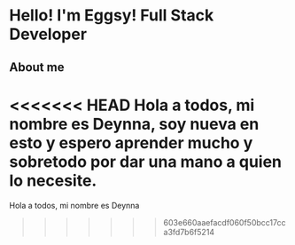 # Hello! I'm Eggsy! Full Stack Developer
## About me
<<<<<<< HEAD
Hola a todos, mi nombre es Deynna, soy nueva en esto y espero aprender mucho y sobretodo por dar una mano a quien lo necesite.
=======
Hola a todos, mi nombre es Deynna
>>>>>>> 603e660aaefacdf060f50bcc17cca3fd7b6f5214
